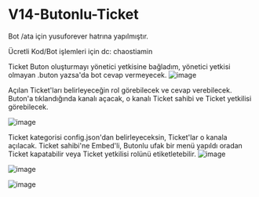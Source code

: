 # V14-Butonlu-Ticket

Bot /ata için yusuforever hatrına yapılmıştır.

Ücretli Kod/Bot işlemleri için dc: chaostiamin 


Ticket Buton oluşturmayı yönetici yetkisine bağladım, yönetici yetkisi olmayan .buton yazsa'da bot cevap vermeyecek.
![image](https://github.com/user-attachments/assets/7f660239-0643-4152-acde-a776d68d6228)


Açılan Ticket'ları belirleyeceğin rol görebilecek ve cevap verebilecek. Buton'a tıklandığında kanalı açacak, o kanalı Ticket sahibi ve Ticket yetkilisi görebilecek.

![image](https://github.com/user-attachments/assets/915bafd1-3c98-4103-946a-47e12271f7d2)


Ticket kategorisi config.json'dan belirleyeceksin, Ticket'lar o kanala açılacak. Ticket sahibi'ne Embed'li, Butonlu ufak bir menü yapıldı oradan Ticket kapatabilir veya Ticket yetkilisi rolünü etiketletebilir.
![image](https://github.com/user-attachments/assets/11c58746-01fb-46d3-bea3-65ce9a1bb308)


![image](https://github.com/user-attachments/assets/e39da173-2957-45d5-8306-ea781dcced15)

![image](https://github.com/user-attachments/assets/c85f8791-5ea5-4f76-98e5-74caadd6e775)
